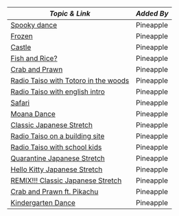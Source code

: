 
| **_Topic & Link_** | **_Added By_** |
| -------- | -------- |
|[Spooky dance](https://www.youtube.com/watch?v=8khr6ZBnoLo&ab_channel=%E3%82%B1%E3%83%AD%E3%83%9D%E3%83%B3%E3%82%BA) | Pineapple
|[Frozen](https://www.youtube.com/watch?v=gkstiMe2Ybs&ab_channel=JustDance)|Pineapple
|[Castle](https://www.youtube.com/watch?v=5woEtVApI9Y&ab_channel=%E3%82%B1%E3%83%AD%E3%83%9D%E3%83%B3%E3%82%BA)|Pineapple
|[Fish and Rice?](https://www.youtube.com/watch?v=pjSDiXynKU4&feature=youtu.be)|Pineapple
|[Crab and Prawn](https://www.youtube.com/watch?v=U9nmGLZUGR4)|Pineapple
|[Radio Taiso with Totoro in the woods](https://www.youtube.com/watch?v=51rKfZOZQuE)|Pineapple
|[Radio Taiso with english intro](https://www.youtube.com/watch?v=0xfDmrcI7OI)|Pineapple
|[Safari](https://www.youtube.com/watch?v=W_RrdrxIAxQ&ab_channel=ColumbiaMusicJp)|Pineapple
|[Moana Dance](https://www.youtube.com/watch?v=EDSHLtb57Hk)|Pineapple
|[Classic Japanese Stretch](https://www.youtube.com/watch?v=xwta--o3ETQ&t=4s)|Pineapple
|[Radio Taiso on a building site](https://www.youtube.com/watch?v=UwYVSWrk-JE)|Pineapple
|[Radio Taiso with school kids](https://www.youtube.com/watch?v=hOBZDNFnSV8&t=26s)|Pineapple
|[Quarantine Japanese Stretch](https://www.youtube.com/watch?v=lgsh5vP54BM)|Pineapple
|[Hello Kitty Japanese Stretch](https://www.youtube.com/watch?v=1BUpwHMRtAg&feature=youtu.be)|Pineapple
|[REMIX!!! Classic Japanese Stretch](https://www.youtube.com/watch?v=l4xFwG_TfHU)|Pineapple
|[Crab and Prawn ft. Pikachu](https://www.youtube.com/watch?v=dEHtklx3phY)|Pineapple
|[Kindergarten Dance](https://www.youtube.com/watch?v=26GV89yoSb8)|Pineapple
